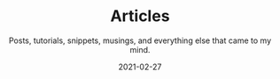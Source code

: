 ---
title: Articles
subtitle: Posts, tutorials, snippets, musings, and everything else that came to my mind.
date: 2021-02-27
type: section
layout: "archives"
---